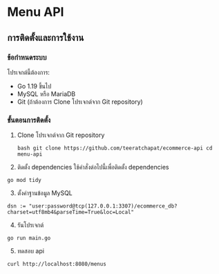 # Menu API

## การติดตั้งและการใช้งาน

### ข้อกำหนดระบบ

โปรเจกต์นี้ต้องการ:

- Go 1.19 ขึ้นไป
- MySQL หรือ MariaDB
- Git (ถ้าต้องการ Clone โปรเจกต์จาก Git repository)

### ขั้นตอนการติดตั้ง

1. Clone โปรเจกต์จาก Git repository

   `bash
git clone https://github.com/teeratchapat/ecommerce-api
cd menu-api`

2. ติดตั้ง dependencies ใช้คำสั่งต่อไปนี้เพื่อติดตั้ง dependencies

`go mod tidy`

3. ตั้งค่าฐานข้อมูล MySQL

`dsn := "user:password@tcp(127.0.0.1:3307)/ecommerce_db?charset=utf8mb4&parseTime=True&loc=Local"`

4. รันโปรเจกต์

`go run main.go`

5. ทดสอบ api

`curl http://localhost:8080/menus`
